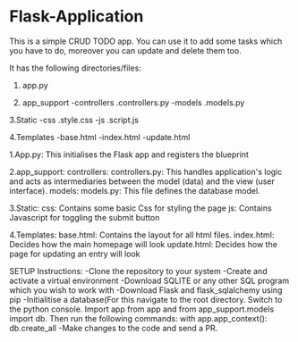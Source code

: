 # Flask-Application
This is a simple CRUD TODO app.
You can use it to add some tasks which you have to do, moreover you can update and delete them too.

It has the following directories/files:


1. app.py

2. app_support
   -controllers
      .controllers.py
   -models
      .models.py
   
3.Static
  -css
    .style.css
  -js
    .script.js
    
4.Templates
  -base.html
  -index.html
  -update.html


1.App.py:
        This initialises the Flask app and registers the blueprint

2.app_support:
         controllers:
                    controllers.py:
                                   This handles application's logic and acts as intermediaries between the model (data) and the view (user interface).
          models:
                  models.py:
                            This file defines the database model.



3.Static:
        css:
          Contains some basic Css for styling the page
        js:
          Contains Javascript for toggling the submit button

4.Templates:
          base.html:
                   Contains the layout for all html files.
          index.html:
                    Decides how the main homepage will look
          update.html:
                    Decides how the page for updating an entry will look

 
  SETUP Instructions:
  -Clone the repository to your system
  -Create and activate a virtual environment
  -Download SQLITE or any other SQL program which you wish to work with
  -Download Flask and flask_sqlalchemy using pip
  -Initialitise a database(For this navigate to the root directory. Switch to the python console. Import app from app and from app_support.models import db. Then run the following commands:
   with app.app_context():
      db.create_all
  -Make changes to the code and send a PR.
